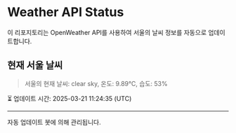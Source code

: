 
# Weather API Status

이 리포지토리는 OpenWeather API를 사용하여 서울의 날씨 정보를 자동으로 업데이트합니다.

## 현재 서울 날씨
> 서울의 현재 날씨: clear sky, 온도: 9.89°C, 습도: 53%

⏳ 업데이트 시간: 2025-03-21 11:24:35 (UTC)

---
자동 업데이트 봇에 의해 관리됩니다.
